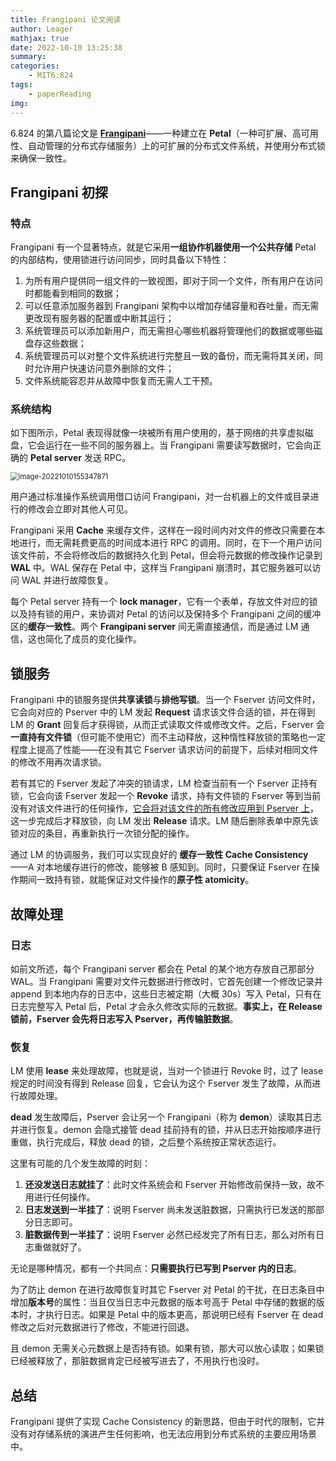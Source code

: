 ```yaml
---
title: Frangipani 论文阅读
author: Leager
mathjax: true
date: 2022-10-10 13:25:38
summary:
categories:
    - MIT6.824
tags:
    - paperReading
img:
---
```


6.824 的第八篇论文是 **[Frangipani](https://pdos.csail.mit.edu/6.824/papers/thekkath-frangipani.pdf)**——一种建立在 **Petal**（一种可扩展、高可用性、自动管理的分布式存储服务）上的可扩展的分布式文件系统，并使用分布式锁来确保一致性。

<!--more-->

## Frangipani 初探

### 特点

Frangipani 有一个显著特点，就是它采用**一组协作机器使用一个公共存储** Petal 的内部结构，使用锁进行访问同步，同时具备以下特性：

1. 为所有用户提供同一组文件的一致视图，即对于同一个文件，所有用户在访问时都能看到相同的数据；
2. 可以任意添加服务器到 Frangipani 架构中以增加存储容量和吞吐量，而无需更改现有服务器的配置或中断其运行；
3. 系统管理员可以添加新用户，而无需担心哪些机器将管理他们的数据或哪些磁盘存这些数据；
4. 系统管理员可以对整个文件系统进行完整且一致的备份，而无需将其关闭，同时允许用户快速访问意外删除的文件；
5. 文件系统能容忍并从故障中恢复而无需人工干预。

### 系统结构

如下图所示，Petal 表现得就像一块被所有用户使用的，基于网络的共享虚拟磁盘，它会运行在一些不同的服务器上。当 Frangipani 需要读写数据时，它会向正确的 **Petal server** 发送 RPC。

<img src="image-20221010155347871.png" alt="image-20221010155347871" style="zoom:80%;" />

用户通过标准操作系统调用借口访问 Frangipani，对一台机器上的文件或目录进行的修改会立即对其他人可见。

Frangipani 采用 **Cache** 来缓存文件，这样在一段时间内对文件的修改只需要在本地进行，而无需耗费更高的时间成本进行 RPC 的调用。同时，在下一个用户访问该文件前，不会将修改后的数据持久化到 Petal，但会将元数据的修改操作记录到 **WAL** 中。WAL 保存在 Petal 中，这样当 Frangipani 崩溃时，其它服务器可以访问 WAL 并进行故障恢复。

每个 Petal server 持有一个 **lock manager**，它有一个表单，存放文件对应的锁以及持有锁的用户，来协调对 Petal 的访问以及保持多个 Frangipani 之间的缓冲区的**缓存一致性**。两个 **Frangipani server** 间无需直接通信，而是通过 LM 通信，这也简化了成员的变化操作。

## 锁服务

Frangipani 中的锁服务提供**共享读锁**与**排他写锁**。当一个 Fserver 访问文件时，它会向对应的 Pserver 中的 LM 发起 **Request** 请求该文件合适的锁，并在得到 LM 的 **Grant** 回复后才获得锁，从而正式读取文件或修改文件。之后，Fserver 会**一直持有文件锁**（但可能不使用它）而不主动释放，这种惰性释放锁的策略也一定程度上提高了性能——在没有其它 Fserver 请求访问的前提下，后续对相同文件的修改不用再次请求锁。

若有其它的 Fserver 发起了冲突的锁请求，LM 检查当前有一个 Fserver 正持有锁，它会向该 Fserver 发起一个 **Revoke** 请求，持有文件锁的 Fserver 等到当前没有对该文件进行的任何操作，<u>它会将对该文件的所有修改应用到 Pserver 上</u>，这一步完成后才释放锁，向 LM 发出 **Release** 请求。LM 随后删除表单中原先该锁对应的条目，再重新执行一次锁分配的操作。

通过 LM 的协调服务，我们可以实现良好的 **缓存一致性 Cache Consistency**——A 对本地缓存进行的修改，能够被 B 感知到。同时，只要保证 Fserver 在操作期间一致持有锁，就能保证对文件操作的**原子性 atomicity**。

## 故障处理

### 日志

如前文所述，每个 Frangipani server 都会在 Petal 的某个地方存放自己那部分 WAL。当 Frangipani 需要对文件元数据进行修改时，它首先创建一个修改记录并 append 到本地内存的日志中，这些日志被定期（大概 30s）写入 Petal，只有在日志完整写入 Petal 后，Petal 才会永久修改实际的元数据。**事实上，在 Release 锁前，Fserver 会先将日志写入 Pserver，再传输脏数据**。

### 恢复

LM 使用 **lease** 来处理故障，也就是说，当对一个锁进行 Revoke 时，过了 lease 规定的时间没有得到 Release 回复，它会认为这个 Fserver 发生了故障，从而进行故障处理。

**dead** 发生故障后，Pserver 会让另一个 Frangipani（称为 **demon**）读取其日志并进行恢复。demon 会隐式接管 dead 挂前持有的锁，并从日志开始按顺序进行重做，执行完成后，释放 dead 的锁，之后整个系统按正常状态运行。

这里有可能的几个发生故障的时刻：

1. **还没发送日志就挂了**：此时文件系统会和 Fserver 开始修改前保持一致，故不用进行任何操作。
2. **日志发送到一半挂了**：说明 Fserver 尚未发送脏数据，只需执行已发送的那部分日志即可。
3. **脏数据传到一半挂了**：说明 Fserver 必然已经发完了所有日志，那么对所有日志重做就好了。

无论是哪种情况，都有一个共同点：**只需要执行已写到 Pserver 内的日志**。

为了防止 demon 在进行故障恢复时其它 Fserver 对 Petal 的干扰，在日志条目中增加**版本号**的属性：当且仅当日志中元数据的版本号高于 Petal 中存储的数据的版本时，才执行日志。如果是 Petal 中的版本更高，那说明已经有 Fserver 在 dead 修改之后对元数据进行了修改，不能进行回退。

且 demon 无需关心元数据上是否持有锁。如果有锁，那大可以放心读取；如果锁已经被释放了，那脏数据肯定已经被写进去了，不用执行也没时。

## 总结

Frangipani 提供了实现 Cache Consistency 的新思路，但由于时代的限制，它并没有对存储系统的演进产生任何影响，也无法应用到分布式系统的主要应用场景中。
